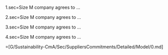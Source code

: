 1.sec=Size M company agrees to ...

2.sec=Size M company agrees to ...

3.sec=Size M company agrees to ...

4.sec=Size M company agrees to ...

=[G/Sustainability-CmA/Sec/SuppliersCommitments/Detailed/Model/0.md]
